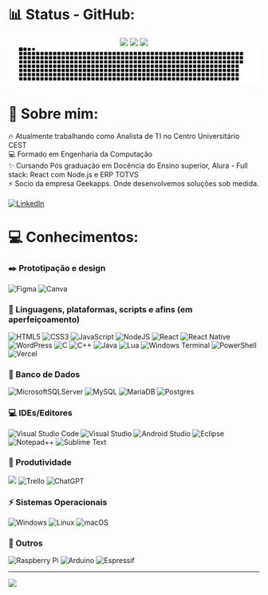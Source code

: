   # 📊 Status - GitHub:
<div align='center'>
  <img height='180em', width='fit-content' src='https://github-readme-stats.vercel.app/api/top-langs/?username=afonsofarias&layout=compact&langs_count=7&theme=dark' />
  <img height='180em', width='fit-content' src='https://github-readme-stats.vercel.app/api?username=afonsofarias&show_icons=true&theme=dark' />
  <img height='133em', width='fit-content' src='https://github-readme-streak-stats.herokuapp.com/?user=afonsofarias&theme=dark' />
  <img width='550em' src="https://github.com/afonsofarias/Snake/blob/main/github-contribution-grid-snake-dark.svg">
</div>


# 💫 Sobre mim:
🔥 Atualmente trabalhando como Analista de TI no Centro Universitário CEST<br>
💻 Formado em Engenharia da Computação<br>
✨ Cursando Pós graduação em Docência do Ensino superior, Alura - Full stack: React com Node.js e ERP TOTVS<br>
⚡ Socio da empresa Geekapps. Onde desenvolvemos soluções sob medida.<br><br>
[![LinkedIn](https://img.shields.io/badge/LinkedIn-%230077B5.svg?logo=linkedin&logoColor=white)](https://www.linkedin.com/in/afonso-j-m-farias/)

# 💻 Conhecimentos:

### ✒️ Prototipação e design
![Figma](https://img.shields.io/badge/figma-%23F24E1E.svg?style=for-the-badge&logo=figma&logoColor=white) ![Canva](https://img.shields.io/badge/Canva-%2300C4CC.svg?style=for-the-badge&logo=Canva&logoColor=white)


### 🚀 Linguagens, plataformas, scripts e afins (em aperfeiçoamento)
![HTML5](https://img.shields.io/badge/html5-%23E34F26.svg?style=for-the-badge&logo=html5&logoColor=white) ![CSS3](https://img.shields.io/badge/css3-%231572B6.svg?style=for-the-badge&logo=css3&logoColor=white) ![JavaScript](https://img.shields.io/badge/javascript-%23323330.svg?style=for-the-badge&logo=javascript&logoColor=%23F7DF1E) ![NodeJS](https://img.shields.io/badge/node.js-6DA55F?style=for-the-badge&logo=node.js&logoColor=white) ![React](https://img.shields.io/badge/react-%2320232a.svg?style=for-the-badge&logo=react&logoColor=%2361DAFB) ![React Native](https://img.shields.io/badge/react_native-%2320232a.svg?style=for-the-badge&logo=react&logoColor=%2361DAFB) ![WordPress](https://img.shields.io/badge/WordPress-%23117AC9.svg?style=for-the-badge&logo=WordPress&logoColor=white) 
![C](https://img.shields.io/badge/c-%2300599C.svg?style=for-the-badge&logo=c&logoColor=white) ![C++](https://img.shields.io/badge/c++-%2300599C.svg?style=for-the-badge&logo=c%2B%2B&logoColor=white)  ![Java](https://img.shields.io/badge/java-%23ED8B00.svg?style=for-the-badge&logo=openjdk&logoColor=white) ![Lua](https://img.shields.io/badge/lua-%232C2D72.svg?style=for-the-badge&logo=lua&logoColor=white) ![Windows Terminal](https://img.shields.io/badge/Windows%20Terminal-%234D4D4D.svg?style=for-the-badge&logo=windows-terminal&logoColor=white) ![PowerShell](https://img.shields.io/badge/PowerShell-%235391FE.svg?style=for-the-badge&logo=powershell&logoColor=white) ![Vercel](https://img.shields.io/badge/vercel-%23000000.svg?style=for-the-badge&logo=vercel&logoColor=white)

### 💾 Banco de Dados
![MicrosoftSQLServer](https://img.shields.io/badge/Microsoft%20SQL%20Server-CC2927?style=for-the-badge&logo=microsoft%20sql%20server&logoColor=white) ![MySQL](https://img.shields.io/badge/mysql-%2300f.svg?style=for-the-badge&logo=mysql&logoColor=white) ![MariaDB](https://img.shields.io/badge/MariaDB-003545?style=for-the-badge&logo=mariadb&logoColor=white) ![Postgres](https://img.shields.io/badge/postgres-%23316192.svg?style=for-the-badge&logo=postgresql&logoColor=white)

### 💻 IDEs/Editores
![Visual Studio Code](https://img.shields.io/badge/Visual%20Studio%20Code-0078d7.svg?style=for-the-badge&logo=visual-studio-code&logoColor=white) ![Visual Studio](https://img.shields.io/badge/Visual%20Studio-5C2D91.svg?style=for-the-badge&logo=visual-studio&logoColor=white) ![Android Studio](https://img.shields.io/badge/Android%20Studio-3DDC84.svg?style=for-the-badge&logo=android-studio&logoColor=white) ![Eclipse](https://img.shields.io/badge/Eclipse-FE7A16.svg?style=for-the-badge&logo=Eclipse&logoColor=white) 	![Notepad++](https://img.shields.io/badge/Notepad++-90E59A.svg?style=for-the-badge&logo=notepad%2b%2b&logoColor=black) ![Sublime Text](https://img.shields.io/badge/sublime_text-%23575757.svg?style=for-the-badge&logo=sublime-text&logoColor=important) 

### 🔖 Produtividade
<img src="https://img.shields.io/badge/clickup-%237B68EE.svg?&style=for-the-badge&logo=clickup&logoColor=white" /> ![Trello](https://img.shields.io/badge/Trello-%23026AA7.svg?style=for-the-badge&logo=Trello&logoColor=white) ![ChatGPT](https://img.shields.io/badge/chatGPT-74aa9c?style=for-the-badge&logo=openai&logoColor=white) 

### ⚡ Sistemas Operacionais
![Windows](https://img.shields.io/badge/Windows-0078D6?style=for-the-badge&logo=windows&logoColor=white) ![Linux](https://img.shields.io/badge/Linux-FCC624?style=for-the-badge&logo=linux&logoColor=black) ![macOS](https://img.shields.io/badge/mac%20os-000000?style=for-the-badge&logo=macos&logoColor=F0F0F0)

### 🥅 Outros
![Raspberry Pi](https://img.shields.io/badge/-RaspberryPi-C51A4A?style=for-the-badge&logo=Raspberry-Pi) ![Arduino](https://img.shields.io/badge/-Arduino-00979D?style=for-the-badge&logo=Arduino&logoColor=white) ![Espressif](https://img.shields.io/badge/espressif-E7352C.svg?style=for-the-badge&logo=espressif&logoColor=white)

---
[![](https://visitcount.itsvg.in/api?id=afonsofarias&label=Profile%20Views&icon=5&pretty=false)](https://visitcount.itsvg.in)
